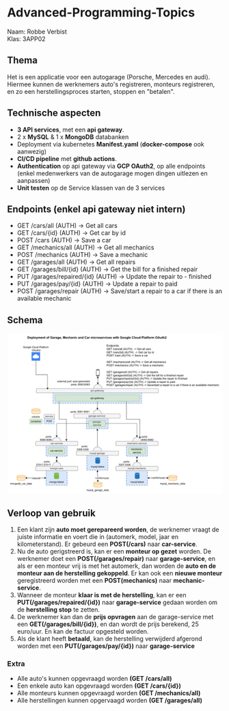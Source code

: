 # Advanced-Programming-Topics
Naam: Robbe Verbist</br>
Klas: 3APP02

## Thema
Het is een applicatie voor een autogarage (Porsche, Mercedes en audi). Hiermee kunnen de werknemers auto's registreren, monteurs registreren, en zo een herstellingsproces starten, stoppen en "betalen".

## Technische aspecten
- **3 API services**, met een **api gateway**.
- 2 x **MySQL** & 1 x **MongoDB** databanken
- Deployment via kubernetes **Manifest.yaml** (**docker-compose** ook aanwezig)
- **CI/CD pipeline** met **github actions**.
- **Authentication** op api gateway via **GCP OAuth2**, op alle endpoints (enkel medenwerkers van de autogarage mogen dingen uitlezen en aanpassen)
- **Unit testen** op de Service klassen van de 3 services

## Endpoints (enkel api gateway niet intern)
 - GET /cars/all (AUTH)  -> Get all cars
 - GET /cars/{id} (AUTH)  -> Get car by id
 - POST /cars (AUTH) -> Save a car
 - GET /mechanics/all (AUTH) -> Get all mechanics
 - POST /mechanics (AUTH) -> Save a mechanic
 - GET /garages/all (AUTH) -> Get all repairs
 - GET /garages/bill/{id} (AUTH) -> Get the bill for a finished repair
 - PUT /garages/repaired/{id} (AUTH) -> Update the repair to - finished
 - PUT /garages/pay/{id} (AUTH) -> Update a repair to paid 
- POST /garages/repair (AUTH) -> Save/start a repair to a car if there is an available mechanic

## Schema
![Schema](/images/APT%20schema%20Robbe%20Verbist.png)

## Verloop van gebruik
1. Een klant zijn **auto moet gerepareerd worden**, de werknemer vraagt de juiste informatie en voert die in (automerk, model, jaar en kilometerstand). Er gebeurd een **POST(/cars)** naar **car-service**.
2. Nu de auto gerigstreerd is, kan er een **monteur op gezet** worden. De werknemer doet een **POST(/garages/repair)** naar **garage-service**, en als er een monteur vrij is met het automerk, dan worden de **auto en de monteur aan de herstelling gekoppeld**. Er kan ook een **nieuwe monteur** geregistreerd worden met een **POST(mechanics)** naar **mechanic-service**.
3. Wanneer de monteur **klaar is met de herstelling**, kan er een **PUT(/garages/repaired/{id})** naar **garage-service** gedaan worden om de **herstelling stop** te zetten.
4. De werknemer kan dan de **prijs opvragen** aan de garage-service
met een **GET(/garages/bill/{id})**, en dan wordt de prijs berekend, 25 euro/uur. En kan de factuur opgesteld worden.
5. Als de klant heeft **betaald**, kan de herstelling verwijderd afgerond worden met een **PUT(/garages/pay/{id})** naar **garage-service**

### Extra
- Alle auto's kunnen opgevraagd worden **(GET /cars/all)**
- Een enkele auto kan opgevraagd worden **(GET /cars/{id})**
- Alle monteurs kunnen opgevraagd worden **(GET /mechanics/all)**
- Alle herstellingen kunnen opgervaagd worden **(GET /garages/all)**
